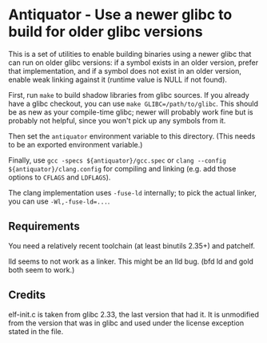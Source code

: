 Antiquator - Use a newer glibc to build for older glibc versions
===

This is a set of utilities to enable building binaries using a newer
glibc that can run on older glibc versions: if a symbol exists in an
older version, prefer that implementation, and if a symbol does not
exist in an older version, enable weak linking against it (runtime value
is NULL if not found).

First, run `make` to build shadow libraries from glibc sources.  If you
already have a glibc checkout, you can use `make GLIBC=/path/to/glibc`.
This should be as new as your compile-time glibc; newer will probably
work fine but is probably not helpful, since you won't pick up any
symbols from it.

Then set the `antiquator` environment variable to this directory. (This
needs to be an exported environment variable.)

Finally, use `gcc -specs ${antiquator}/gcc.spec` or `clang --config
${antiquator}/clang.config` for compiling and linking (e.g. add those options
to `CFLAGS` and `LDFLAGS`).

The clang implementation uses `-fuse-ld` internally; to pick the actual
linker, you can use `-Wl,-fuse-ld=...`.

Requirements
---

You need a relatively recent toolchain (at least binutils 2.35+) and
patchelf.

lld seems to not work as a linker. This might be an lld bug. (bfd ld and
gold both seem to work.)

Credits
---

elf-init.c is taken from glibc 2.33, the last version that had it. It is
unmodified from the version that was in glibc and used under the license
exception stated in the file.
